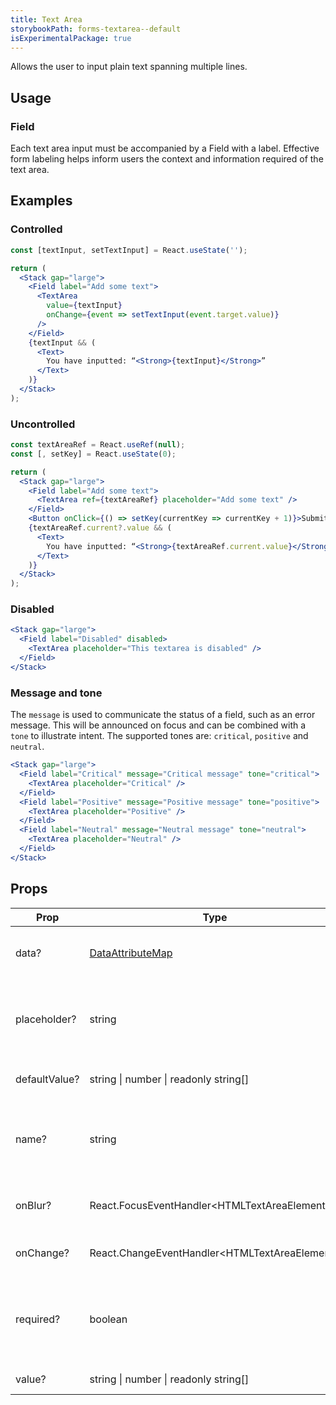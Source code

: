 ```yaml
---
title: Text Area
storybookPath: forms-textarea--default
isExperimentalPackage: true
---
```


Allows the user to input plain text spanning multiple lines.

## Usage

### Field

Each text area input must be accompanied by a Field with a label. Effective form
labeling helps inform users the context and information required of the text
area.

## Examples

### Controlled

```jsx live
const [textInput, setTextInput] = React.useState('');

return (
  <Stack gap="large">
    <Field label="Add some text">
      <TextArea
        value={textInput}
        onChange={event => setTextInput(event.target.value)}
      />
    </Field>
    {textInput && (
      <Text>
        You have inputted: “<Strong>{textInput}</Strong>”
      </Text>
    )}
  </Stack>
);
```

### Uncontrolled

```jsx live
const textAreaRef = React.useRef(null);
const [, setKey] = React.useState(0);

return (
  <Stack gap="large">
    <Field label="Add some text">
      <TextArea ref={textAreaRef} placeholder="Add some text" />
    </Field>
    <Button onClick={() => setKey(currentKey => currentKey + 1)}>Submit</Button>
    {textAreaRef.current?.value && (
      <Text>
        You have inputted: “<Strong>{textAreaRef.current.value}</Strong>”
      </Text>
    )}
  </Stack>
);
```

### Disabled

```jsx live
<Stack gap="large">
  <Field label="Disabled" disabled>
    <TextArea placeholder="This textarea is disabled" />
  </Field>
</Stack>
```

### Message and tone

The `message` is used to communicate the status of a field, such as an error
message. This will be announced on focus and can be combined with a `tone` to
illustrate intent. The supported tones are: `critical`, `positive` and
`neutral`.

```jsx live
<Stack gap="large">
  <Field label="Critical" message="Critical message" tone="critical">
    <TextArea placeholder="Critical" />
  </Field>
  <Field label="Positive" message="Positive message" tone="positive">
    <TextArea placeholder="Positive" />
  </Field>
  <Field label="Neutral" message="Neutral message" tone="neutral">
    <TextArea placeholder="Neutral" />
  </Field>
</Stack>
```

## Props

| Prop          | Type                                           | Default | Description                                                         |
| ------------- | ---------------------------------------------- | ------- | ------------------------------------------------------------------- |
| data?         | [DataAttributeMap][data-attribute-map]         |         | Sets data attributes on the component.                              |
| placeholder?  | string                                         |         | Placeholder text for when the input does not have an initial value. |
| defaultValue? | string \| number \| readonly string[]          |         | Default value of the text area.                                     |
| name?         | string                                         |         | This attribute is used to specify the name of the control.          |
| onBlur?       | React.FocusEventHandler\<HTMLTextAreaElement>  |         | Function for handling change events.                                |
| onChange?     | React.ChangeEventHandler\<HTMLTextAreaElement> |         | Function for handling blur events.                                  |
| required?     | boolean                                        |         | Boolean that indicates a value is required in the text area.        |
| value?        | string \| number \| readonly string[]          |         | Value of the text area.                                             |

[data-attribute-map]:
  https://github.com/brighte-labs/spark-web/blob/e7f6f4285b4cfd876312cc89fbdd094039aa239a/packages/utils/src/internal/buildDataAttributes.ts#L1
